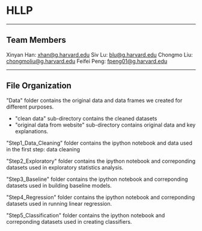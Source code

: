 # HLLP
-----------------
Team Members
-----------------
Xinyan Han: xhan@g.harvard.edu
Siv Lu: blu@g.harvard.edu
Chongmo Liu: chongmoliu@g.harvard.edu
Feifei Peng: fpeng01@g.harvard.edu

-----------------
File Organization
-----------------
"Data" folder contains the original data and data frames we created for different purposes.
- "clean data" sub-directory contains the cleaned datasets
- "original data from website" sub-directory contains original data and key explanations.

"Step1_Data_Cleaning" folder contains the ipython notebook and data used in the first step: data cleaning

"Step2_Exploratory" folder contains the ipython notebook and correponding datasets used in exploratory statistics analysis.

"Step3_Baseline" folder contains the ipython notebook and correponding datasets used in building baseline models.

"Step4_Regression" folder contains the ipython notebook and correponding datasets used in running linear regression.

"Step5_Classification" folder contains the ipython notebook and correponding datasets used in creating classifiers. 
